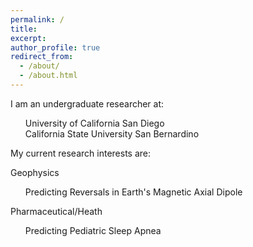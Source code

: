 ```yaml
---
permalink: /
title:
excerpt:
author_profile: true
redirect_from: 
  - /about/
  - /about.html
---
```


I am an undergraduate researcher at:
<ul style="list-style: none;">
  <li>University of California San Diego</li>
  <li>California State University San Bernardino</li>
</ul>

My current research interests are:

Geophysics
<ul style="list-style: none;">
  <li>Predicting Reversals in Earth's Magnetic Axial Dipole</li>
</ul>

Pharmaceutical/Heath
<ul style="list-style: none;">
  <li>Predicting Pediatric Sleep Apnea</li>
</ul>
